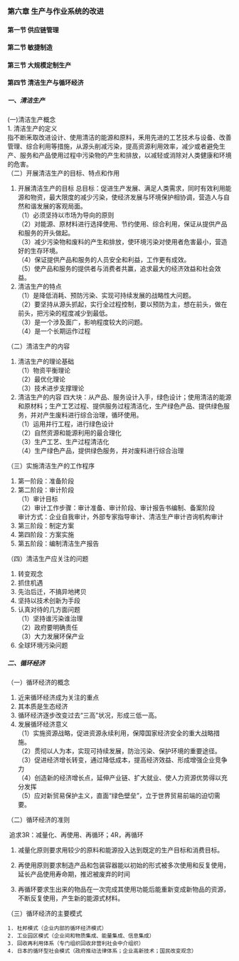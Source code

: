 ### 第六章	生产与作业系统的改进


#### 第一节	供应链管理



#### 第二节	敏捷制造





#### 第三节	大规模定制生产




#### 第四节	清洁生产与循环经济
##### 一、清洁生产  

(一)清洁生产概念  
	1. 清洁生产的定义  
	指不断釆取改进设计、使用清洁的能源和原料，釆用先进的工艺技术与设备、改善管理、综合利用等措施，从源头削减污染，提高资源利用效率，减少或者避免生产、服务和产品使用过程中污染物的产生和排放，以减轻或消除对人类健康和环境的危害。  
（二）开展清洁生产的目标、特点和作用

1. 开展清洁生产的目标
	总目标：促进生产发展、满足人类需求，同时有效利用能源和物资，最大限度的减少污染，使经济发展与环境保护相协调，营造人与自然和谐发展的客观局面。  
	（1）必须坚持以市场为导向的原则  
	（2）对能源、原材料进行选择使用、节约使用、综合利用，保证从提供产品和服务的开头做起。  
	（3）减少污染物和废料的产生和排放，使环境污染对使用者危害最小，营造好的生存环境。  
	（4）保证提供产品和服务的人员安全和利益，工作更有成效。  
	（5）使产品和服务的提供者与消费者共赢，追求最大的经济效益和社会效益。  
2. 清洁生产的特点  
	（1）是降低消耗、预防污染、实现可持续发展的战略性大问题。  
	（2）要坚持从源头抓起，实行全过程控制，要以预防为主，想在前头，做在前头，把污染的程度减少到最低。  
	（3）是一个涉及面广，影响程度较大的问题。  
	（4）是一个长期运作过程

（二）清洁生产的内容
1. 清洁生产的理论基础  
	（1）物资平衡理论  
	（2）最优化理论  
	（3）技术进步支撑理论  
2. 清洁生产的内容
	四大块：从产品、服务设计入手，绿色设计；使用清洁的能源和原材料；生产工艺过程、提供服务过程清洁化，生产绿色产品、提供绿色服务，并对产生废料进行综合治理，循环使用。  
	（1）运用并行工程，进行绿色设计  
	（2）自然资源和能源利用的最合理化  
	（3）生产工艺、生产过程清洁化  
	（4）生产绿色产品，提供绿色服务，并对废料进行综合治理

（三）实施清洁生产的工作程序
1. 第一阶段：准备阶段
2. 第二阶段：审计阶段  
	（1）审计目标  
	（2）审计工作步骤：审计准备、审计阶段、审计报告书编制、备案阶段  
	审计方式：企业自我审计，外部专家指导审计、清洁生产审计咨询机构审计
3. 第三阶段：制定方案
4. 第四阶段：方案实施
5. 第五阶段：编制清洁生产报告

（四）清洁生产应关注的问题
1. 转变观念
2. 抓住机遇
3. 先治后迁，不搞异地拷贝
4. 坚持以技术创新为手段
5. 认真对待的几方面问题  
	（1）坚持谁污染谁治理  
	（2）政府要明确责任  
	（3）大力发展环保产业
6. 全球环境污染问题

##### 二、循环经济

（一）循环经济的概念

1. 近来循环经济成为关注的重点
2. 其本质是生态经济
3. 循环经济逐步改变过去“三高”状况，形成三低一高。
4. 发展循环经济意义  
	（1）实施资源战略，促进资源永续利用，保障国家经济安全的重大战略措施。  
	（2）贯彻以人为本，实现可持续发展，防治污染、保护环境的重要途径。  
	（3）促进经济增长转变，通过降低成本，提高经济效益、形成增强企业竞争力  
	（4）创造新的经济增长点，延伸产业链、扩大就业、使人力资源优势得以充分发挥  
	（5）应对新贸易保护主义，直面“绿色壁垒”，立于世界贸易前端的迫切需要。  

（二）循环经济的准则

​	追求3R：减量化、再使用、再循环；4R，再循环

 1. 减量化原则要求用较少的原料和能源投入达到既定的生产目标和消费目标。

 2. 再使用原则要求制造产品和包装容器能以初始的形式被多次使用和反复使用，延长产品使用寿命期，推迟被废弃的时间

 3. 再循环要求生出来的物品在一次完成其使用功能后能重新变成新物品的资源，不断反复使用，产生新的能源式材料。

（三）循环经济的主要模式

    1. 杜邦模式（企业内部的循环经济模式）
    2. 工业园区模式（企业间和物质集成、能量集成、信息集成）
    3. 回收再利用体系（专门组织回收非营利社会中介组织）
    4. 日本的循环型社会模式（政府推动法律体系；企业高新技术；国民改变观念）

